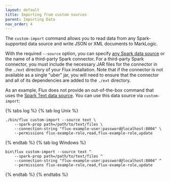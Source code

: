 ```yaml
---
layout: default
title: Importing from custom sources
parent: Importing Data
nav_order: 4
---
```


The `custom-import` command allows you to read data from any Spark-supported data source and write 
JSON or XML documents to MarkLogic. 

With the required `--source` option, you can specify 
[any Spark data source](https://spark.apache.org/docs/3.5.6/sql-data-sources.html) or the name of a third-party Spark
connector. For a third-party Spark connector, you must include the necessary JAR files for the connector in the 
`./ext` directory of your Flux installation. Note that if the connector is not available as a single "uber" jar, you 
will need to ensure that the connector and all of its dependencies are added to the `./ext` directory.

As an example, Flux does not provide an out-of-the-box command that uses the 
[Spark Text data source](https://spark.apache.org/docs/3.5.6/sql-data-sources-text.html). You can use this data source
via `custom-import`:

{% tabs log %}
{% tab log Unix %}
```
./bin/flux custom-import --source text \
    --spark-prop path=/path/to/text/files \
    --connection-string "flux-example-user:password@localhost:8004" \
    --permissions flux-example-role,read,flux-example-role,update
```
{% endtab %}
{% tab log Windows %}
```
bin\flux custom-import --source text ^
    --spark-prop path=/path/to/text/files ^
    --connection-string "flux-example-user:password@localhost:8004" ^
    --permissions flux-example-role,read,flux-example-role,update
```
{% endtab %}
{% endtabs %}



